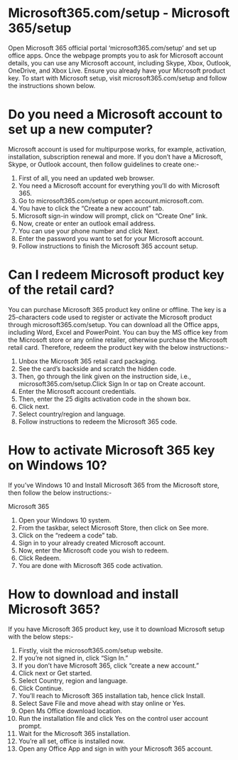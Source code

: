 # Microsoft365.com/setup - Microsoft 365/setup 

Open Microsoft 365 official portal ‘microsoft365.com/setup’ and set up office apps. Once the 
webpage prompts you to ask for Microsoft account details, you can use any Microsoft account, 
including Skype, Xbox, Outlook, OneDrive, and Xbox Live. Ensure you already have your 
Microsoft product key. To start with Microsoft setup, visit microsoft365.com/setup and follow 
the instructions shown below.

# Do you need a Microsoft account to set up a new computer?

Microsoft account is used for multipurpose works, for example, activation, installation, 
subscription renewal and more. If you don’t have a Microsoft, Skype, or Outlook account, then 
follow guidelines to create one:-

1. First of all, you need an updated web browser.
2. You need a Microsoft account for everything you’ll do with Microsoft 365.
3. Go to microsoft365.com/setup or open account.microsoft.com.
4. You have to click the “Create a new account” tab.
5. Microsoft sign-in window will prompt, click on “Create One” link.
6. Now, create or enter an outlook email address.
7. You can use your phone number and click Next.
8. Enter the password you want to set for your Microsoft account. 
9. Follow instructions to finish the Microsoft 365 account setup.

# Can I redeem Microsoft product key of the retail card?

You can purchase Microsoft 365 product key online or offline. The key is a 25-characters code 
used to register or activate the Microsoft product through microsoft365.com/setup. You can 
download all the Office apps, including Word, Excel and PowerPoint. You can buy the MS 
office key from the Microsoft store or any online retailer, otherwise purchase the Microsoft retail
card. 
Therefore, redeem the product key with the below instructions:-
1. Unbox the Microsoft 365 retail card packaging.
2. See the card’s backside and scratch the hidden code.
3. Then, go through the link given on the instruction side, 
i.e., microsoft365.com/setup.Click Sign In or tap on Create account.
4. Enter the Microsoft account credentials.
5. Then, enter the 25 digits activation code in the shown box.
6. Click next.
7. Select country/region and language.
8. Follow instructions to redeem the Microsoft 365 code.
   
# How to activate Microsoft 365 key on Windows 10?  
If you’ve Windows 10 and Install Microsoft 365 from the Microsoft store, then follow the below 
instructions:- 

Microsoft 365 
1. Open your Windows 10 system. 
2. From the taskbar, select Microsoft Store, then click on See more.
3. Click on the “redeem a code” tab. 
4. Sign in to your already created Microsoft account.
5. Now, enter the Microsoft code you wish to redeem. 
6. Click Redeem.
7. You are done with Microsoft 365 code activation.


# How to download and install Microsoft 365? 

If you have Microsoft 365 product key, use it to download Microsoft setup with the below steps:-
1. Firstly, visit the microsoft365.com/setup website.
2. If you’re not signed in, click “Sign In.”
3. If you don’t have Microsoft 365, click “create a new account.”   
4. Click next or Get started.
5. Select Country, region and language.
6. Click Continue.
7. You’ll reach to Microsoft 365 installation tab, hence click Install.
8. Select Save File and move ahead with stay online or Yes.
9. Open Ms Office download location.  
10. Run the installation file and click Yes on the control user account prompt.
11. Wait for the Microsoft 365 installation.
12. You’re all set, office is installed now.   
13. Open any Office App and sign in with your Microsoft 365 account.

